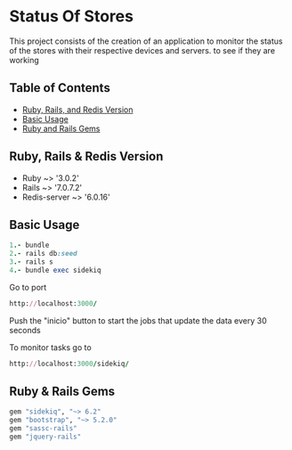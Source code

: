 # Status Of Stores

This project consists of the creation of an application to monitor the status of the stores with their respective devices and servers. to see if they are working

## Table of Contents
* [Ruby, Rails, and Redis Version](#ruby-rails-&-redis-version)
* [Basic Usage](#basic-usage)
* [Ruby and Rails Gems](#ruby-&-rails-gems)



## Ruby, Rails & Redis Version

* Ruby ~> '3.0.2'
* Rails ~> '7.0.7.2'
* Redis-server ~> '6.0.16'

## Basic Usage

```ruby
1.- bundle
2.- rails db:seed
3.- rails s
4.- bundle exec sidekiq
```

Go to port 
```ruby
http://localhost:3000/
```

Push the "inicio" button to start the jobs that update the data every 30 seconds

To monitor tasks go to 
```ruby
http://localhost:3000/sidekiq/
```

## Ruby & Rails Gems

```ruby
gem "sidekiq", "~> 6.2"
gem "bootstrap", "~> 5.2.0"
gem "sassc-rails"
gem "jquery-rails"
```

